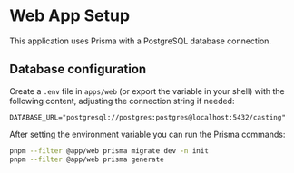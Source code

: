 # Web App Setup

This application uses Prisma with a PostgreSQL database connection.

## Database configuration

Create a `.env` file in `apps/web` (or export the variable in your shell) with the following content, adjusting the connection string if needed:

```env
DATABASE_URL="postgresql://postgres:postgres@localhost:5432/casting"
```

After setting the environment variable you can run the Prisma commands:

```bash
pnpm --filter @app/web prisma migrate dev -n init
pnpm --filter @app/web prisma generate
```

